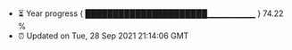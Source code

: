- ⏳ Year progress { ██████████████████████▁▁▁▁▁▁▁▁ } 74.22 %
- ⏰ Updated on Tue, 28 Sep 2021 21:14:06 GMT

